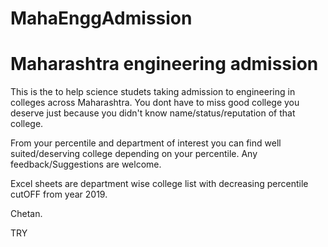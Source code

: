 # MahaEnggAdmission
# Maharashtra engineering admission

This is the to help science studets taking admission to engineering in colleges across Maharashtra.
You dont have to miss good college you deserve just because you didn't know name/status/reputation of that college.

From your percentile and department of interest you can find well suited/deserving college depending on your percentile.
Any feedback/Suggestions are welcome.

Excel sheets are department wise college list with decreasing percentile cutOFF from year 2019.

Chetan.



TRY
